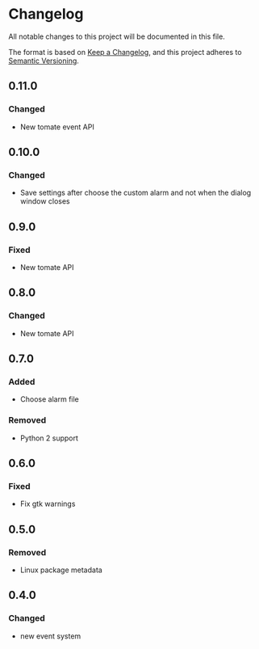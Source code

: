 # Changelog

All notable changes to this project will be documented in this file.

The format is based on [Keep a Changelog](https://keepachangelog.com/en/1.0.0/),
and this project adheres to [Semantic Versioning](https://semver.org/spec/v2.0.0.html).

## 0.11.0

### Changed

- New tomate event API

## 0.10.0

### Changed

- Save settings after choose the custom alarm and not when the dialog window closes

## 0.9.0

### Fixed

- New tomate API

## 0.8.0

### Changed

- New tomate API

## 0.7.0

### Added

- Choose alarm file
  
### Removed

- Python 2 support

## 0.6.0

### Fixed

- Fix gtk warnings

## 0.5.0

### Removed

- Linux package metadata

## 0.4.0

### Changed

- new event system
